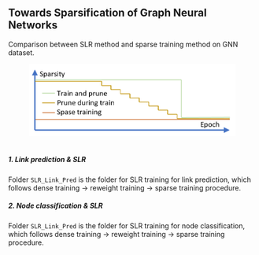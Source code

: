 ## Towards Sparsification of Graph Neural Networks

Comparison between SLR method and sparse training method on GNN dataset. 
<p align="center">
  <img src="imgs/sparsity.png" width="420">
  <br />
  <br />
  </p>
 
##### 1. Link prediction & SLR

Folder `SLR_Link_Pred` is the folder for SLR training for link prediction, which follows dense training -> reweight training -> sparse training procedure. 

##### 2. Node classification & SLR

Folder `SLR_Link_Pred` is the folder for SLR training for node classification, which follows dense training -> reweight training -> sparse training procedure. 
